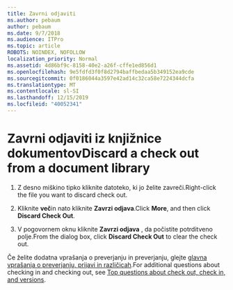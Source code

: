```yaml
---
title: Zavrni odjaviti
ms.author: pebaum
author: pebaum
ms.date: 9/7/2018
ms.audience: ITPro
ms.topic: article
ROBOTS: NOINDEX, NOFOLLOW
localization_priority: Normal
ms.assetid: 4d86bf9c-8158-40e2-a26f-cffe1ed856d1
ms.openlocfilehash: 9e5fdfd3f0f8d2794baffbedaa5b349152ea9cde
ms.sourcegitcommit: 0f0186044a3597e42ad14c32ca58e7224344dcfa
ms.translationtype: MT
ms.contentlocale: sl-SI
ms.lasthandoff: 12/15/2019
ms.locfileid: "40052341"
---
```

# <a name="discard-a-check-out-from-a-document-library"></a><span data-ttu-id="998d8-102">Zavrni odjaviti iz knjižnice dokumentov</span><span class="sxs-lookup"><span data-stu-id="998d8-102">Discard a check out from a document library</span></span>

1. <span data-ttu-id="998d8-103">Z desno miškino tipko kliknite datoteko, ki jo želite zavreči.</span><span class="sxs-lookup"><span data-stu-id="998d8-103">Right-click the file you want to discard check out.</span></span>
    
2. <span data-ttu-id="998d8-104">Kliknite **več**in nato kliknite **Zavrzi odjava**.</span><span class="sxs-lookup"><span data-stu-id="998d8-104">Click **More**, and then click **Discard Check Out**.</span></span> 
    
3. <span data-ttu-id="998d8-105">V pogovornem oknu kliknite **Zavrzi odjava** , da počistite potrditveno polje.</span><span class="sxs-lookup"><span data-stu-id="998d8-105">From the dialog box, click **Discard Check Out** to clear the check out.</span></span> 
    
<span data-ttu-id="998d8-106">Če želite dodatna vprašanja o preverjanju in preverjanju, glejte [glavna vprašanja o preverjanju, prijavi in različicah](https://go.microsoft.com/fwlink/?linkid=2018786).</span><span class="sxs-lookup"><span data-stu-id="998d8-106">For additional questions about checking in and checking out, see [Top questions about check out, check in, and versions](https://go.microsoft.com/fwlink/?linkid=2018786).</span></span>
  

